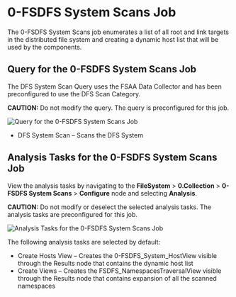 # 0-FSDFS System Scans Job

The 0-FSDFS System Scans job enumerates a list of all root and link targets in the distributed file
system and creating a dynamic host list that will be used by the components.

## Query for the 0-FSDFS System Scans Job

The DFS System Scan Query uses the FSAA Data Collector and has been preconfigured to use the DFS
Scan Category.

**CAUTION:** Do not modify the query. The query is preconfigured for this job.

![Query for the 0-FSDFS System Scans Job](/img/product_docs/accessanalyzer/11.6/solutions/filesystem/collection/fsdfssystemscansquery.webp)

- DFS System Scan – Scans the DFS System

## Analysis Tasks for the 0-FSDFS System Scans Job

View the analysis tasks by navigating to the **FileSystem** > **0.Collection** > **0-FSDFS System
Scans** > **Configure** node and selecting **Analysis**.

**CAUTION:** Do not modify or deselect the selected analysis tasks. The analysis tasks are
preconfigured for this job.

![Analysis Tasks for the 0-FSDFS System Scans Job](/img/product_docs/accessanalyzer/11.6/solutions/filesystem/collection/fsdfssystemscansanalysis.webp)

The following analysis tasks are selected by default:

- Create Hosts View – Creates the 0-FSDFS_System_HostView visible through the Results node that
  contains the dynamic host list
- Create Views – Creates the FSDFS_NamespacesTraversalView visible through the Results node that
  contains expansion of all the scanned namespaces
